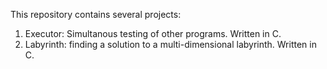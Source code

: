 This repository contains several projects:

1. Executor: Simultanous testing of other programs. Written in C.
2. Labyrinth: finding a solution to a multi-dimensional labyrinth. Written in C.
